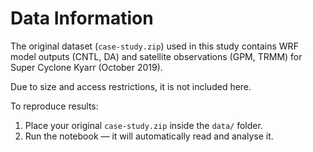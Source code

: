 # Data Information

The original dataset (`case-study.zip`) used in this study contains WRF model outputs (CNTL, DA)
and satellite observations (GPM, TRMM) for Super Cyclone Kyarr (October 2019).

Due to size and access restrictions, it is not included here.

To reproduce results:
1. Place your original `case-study.zip` inside the `data/` folder.
2. Run the notebook — it will automatically read and analyse it.
